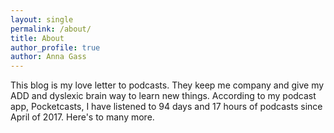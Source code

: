 ```yaml
---
layout: single
permalink: /about/
title: About
author_profile: true
author: Anna Gass
---
```


This blog is my love letter to podcasts. They keep me company and give my ADD and dyslexic brain way to learn new things. According to my podcast app, Pocketcasts, I have listened to 94 days and 17 hours of podcasts since April of 2017. Here's to many more.
